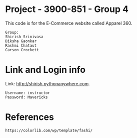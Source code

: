 # Project - 3900-851 - Group 4 

This code is for the E-Commerce website called Apparel 360. 
```
Group:
Shirish Srinivasa
Diksha Gaonkar
Rashmi Chataut
Carson Crockett
```

# Link and Login info

Link: http://shirish.pythonanywhere.com.
```
Username: instructor
Password: Mavericks
```
# References
```
https://colorlib.com/wp/template/fashi/
```

